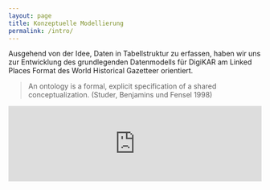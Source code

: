 ```yaml
---
layout: page
title: Konzeptuelle Modellierung
permalink: /intro/
---
```


Ausgehend von der Idee, Daten in Tabellstruktur zu erfassen, haben wir uns zur Entwicklung des grundlegenden Datenmodells für DigiKAR am Linked Places Format des World Historical Gazetteer orientiert.

> An ontology is a formal, explicit specification of a shared conceptualization. (Studer, Benjamins und Fensel 1998)

<iframe src="https://cmapscloud.ihmc.us/viewer/cmap/1XXY0XP3J-NKPBX6-S3?scaleToFit=true" width="100%" frameborder="0" ></iframe>
